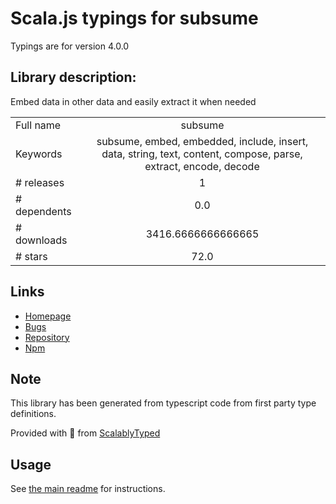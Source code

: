 
# Scala.js typings for subsume

Typings are for version 4.0.0

## Library description:
Embed data in other data and easily extract it when needed

|                    |                 |
| ------------------ | :-------------: |
| Full name          | subsume |
| Keywords           | subsume, embed, embedded, include, insert, data, string, text, content, compose, parse, extract, encode, decode |
| # releases         | 1 |
| # dependents       | 0.0 |
| # downloads        | 3416.6666666666665 |
| # stars            | 72.0 |

## Links
- [Homepage](https://github.com/sindresorhus/subsume#readme)
- [Bugs](https://github.com/sindresorhus/subsume/issues)
- [Repository](https://github.com/sindresorhus/subsume)
- [Npm](https://www.npmjs.com/package/subsume)
    


## Note
This library has been generated from typescript code from first party type definitions.

Provided with :purple_heart: from [ScalablyTyped](https://github.com/oyvindberg/ScalablyTyped)

## Usage
See [the main readme](../../readme.md) for instructions.


